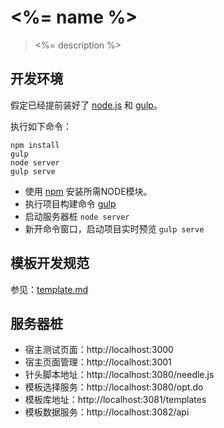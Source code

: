 # <%= name %> #

> <%= description %>

## 开发环境 ##

假定已经提前装好了 [node.js](https://nodejs.org/) 和 [gulp](http://gulpjs.com/)。

执行如下命令：

	npm install
	gulp
	node server
	gulp serve

- 使用 [npm](https://www.npmjs.com/) 安装所需NODE模块。
- 执行项目构建命令 [gulp](http://gulpjs.com/)
- 启动服务器桩 `node server`
- 新开命令窗口，启动项目实时预览 `gulp serve`

## 模板开发规范 ##

参见：[template.md](./template.md)

## 服务器桩 ##

- 宿主测试页面：http://localhost:3000
- 宿主页面管理：http://localhost:3001
- 针头脚本地址：http://localhost:3080/needle.js
- 模板选择服务：http://localhost:3080/opt.do
- 模板库地址：http://localhost:3081/templates
- 模板数据服务：http://localhost:3082/api

